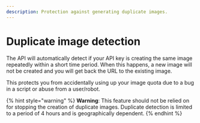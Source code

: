 ```yaml
---
description: Protection against generating duplicate images.
---
```


# Duplicate image detection

The API will automatically detect if your API key is creating the same image repeatedly within a short time period. When this happens, a new image will not be created and you will get back the URL to the existing image.

This protects you from accidentally using up your image quota due to a bug in a script or abuse from a user/robot.

{% hint style="warning" %}
**Warning**: This feature should not be relied on for stopping the creation of duplicate images. Duplicate detection is limited to a period of 4 hours and is geographically dependent.
{% endhint %}



